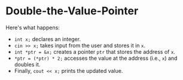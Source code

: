 ﻿# Double-the-Value-Pointer

Here's what happens:

* `int x;` declares an integer.
* `cin >> x;` takes input from the user and stores it in `x`.
* `int *ptr = &x;` creates a pointer `ptr` that stores the address of `x`.
* `*ptr = (*ptr) * 2;` accesses the value at the address (i.e., `x`) and doubles it.
* Finally, `cout << x;` prints the updated value.

